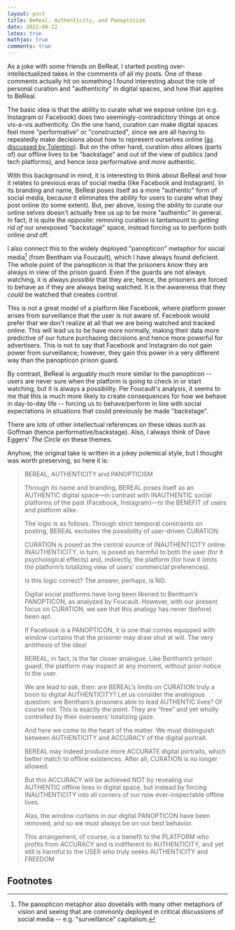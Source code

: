 ```yaml
---
layout: post 
title: BeReal, Authenticity, and Panopticism
date: 2022-08-22
latex: true 
mathjax: true
comments: true
---
```


As a joke with some friends on BeReal, I started posting over-intellectualized takes in the comments of all my posts. One of these comments actually hit on something I found interesting about the role of personal curation and "authenticity" in digital spaces, and how that applies to BeReal.  

The basic idea is that the ability to curate what we expose online (on e.g. Instagram or Facebook) does two seemingly-contradictory things at once vis-a-vis authenticity. On the one hand, curation can make digital spaces feel more "performative" or "constructed", since we are all having to repeatedly make decisions about how to represent ourselves online ([as discussed by Tolentino](https://lab.cccb.org/en/the-i-in-the-internet/)). But on the other hand, curation *also* allows (parts of) our offline lives to be "backstage" and out of the view of publics (and tech platforms), and hence *less* performative and *more* authentic. 

With this background in mind, it is interesting to think about BeReal and how it relates to previous eras of social media (like Facebook and Instagram). In its branding and name, BeReal poses itself as a more "authentic" form of social media, because it eliminates the ability for users to curate what they post online (to some extent). But, per above, losing the ability to curate our online selves doesn't actually free us up to be more "authentic" in general. In fact, it is quite the opposite: removing curation is tantamount to *getting rid of* our unexposed "backstage" space, instead forcing us to perform both online *and* off. 

I also connect this to the widely deployed "panopticon" metaphor for social media[^1] (from Bentham via Foucault), which I have always found deficient. The whole point of the panopticon is that the prisoners *know* they are always in view of the prison guard. Even if the guards are not always watching, it is always *possible* that they are; hence, the prisoners are forced to behave as if they are always being watched. It is the awareness that they *could* be watched that creates control. 

This is not a great model of a platform like Facebook, where platform power arises from surveillance that the user is *not* aware of. Facebook would prefer that we don't realize at all that we are being watched and tracked online. This will lead us to be have more normally, making their data more predictive of our future purchasing decisions and hence more powerful for advertisers. This is not to say that Facebook and Instagram do not gain power from surveillance; however, they gain this power in a very different way than the panopticon prison guard. 

By contrast, BeReal is arguably much more similar to the panopticon -- users are never sure when the platform is going to check in or start watching, but it is always a possibility. Per Foucault's analysis, it seems to me that this is much more likely to create consequences for how we behave in day-to-day life -- forcing us to behave/perform in line with social expectations in situations that could previously be made "backstage". 

There are lots of other intellectual references on these ideas such as Goffman (hence performative/backstage). Also, I always think of Dave Eggers' *The Circle* on these themes.  

Anyhow, the original take is written in a jokey polemical style, but I thought was worth preserving, so here it is: 

<blockquote>

BEREAL, AUTHENTICITY and PANOPTICISM

Through its name and branding, BEREAL poses itself as an AUTHENTIC digital space—in contrast with INAUTHENTIC social platforms of the past (Facebook, Instagram)—to the BENEFIT of users and platform alike.  

The logic is as follows. Through strict temporal constraints on posting, BEREAL excludes the possibility of user-driven CURATION. 

CURATION is posed as the central source of INAUTHENTICITY online. INAUTHENTICITY, in turn, is posed as harmful to both the user (for it psychological effects) and, indirectly, the platform (for how it limits the platform’s totalizing view of users’ commercial preferences). 

Is this logic correct? The answer, perhaps, is NO. 

Digital social platforms have long been likened to Bentham’s PANOPTICON, as analyzed by Foucault. However, with our present focus on CURATION, we see that this analogy has never (before) been apt. 

If Facebook is a PANOPTICON, it is one that comes equipped with window curtains that the prisoner may draw shut at will. The very antithesis of the idea! 

BEREAL, in fact, is the far closer analogue. Like Bentham’s prison guard, the platform may inspect at any moment, without prior notice to the user. 

We are lead to ask, then: are BEREAL’s limits on CURATION truly a boon to digital AUTHENTICITY? Let us consider the analogous question: are Bentham’s prisoners able to lead AUTHENTIC lives? Of course not. This is exactly the point. They are “free” and yet wholly controlled by their overseers’ totalizing gaze. 

And here we come to the heart of the matter. We must distinguish between AUTHENTICITY and ACCURACY of the digital portrait. 

BEREAL may indeed produce more ACCURATE digital portraits, which better match to offline existences. After all, CURATION is no longer allowed. 

But this ACCURACY will be achieved NOT by revealing our AUTHENTIC offline lives in digital space, but instead by forcing INAUTHENTICITY into all corners of our now ever-inspectable offline lives. 

Alas, the window curtains in our digital PANOPTICON have been removed, and so we must always be on our best behavior. 

This arrangement, of course, is a benefit to the PLATFORM who profits from ACCURACY and is indifferent to AUTHENTICITY, and yet still is harmful to the USER who truly seeks AUTHENTICITY and FREEDOM

</blockquote>

## Footnotes 

[^1]: The panopticon metaphor also dovetails with many other metaphors of vision and seeing that are commonly deployed in critical discussions of social media -- e.g. "surveillance" capitalism.